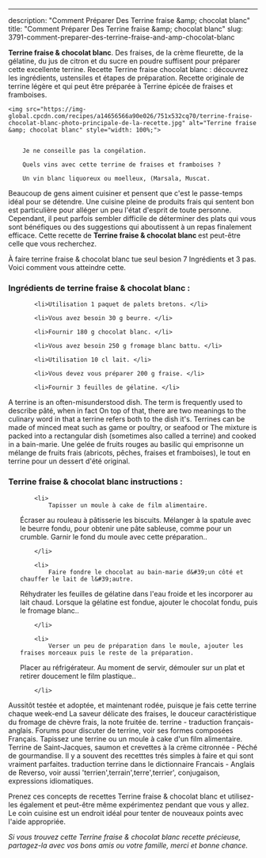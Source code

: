 ---
description: "Comment Préparer Des Terrine fraise &amp;amp; chocolat blanc"
title: "Comment Préparer Des Terrine fraise &amp;amp; chocolat blanc"
slug: 3791-comment-preparer-des-terrine-fraise-and-amp-chocolat-blanc

<p>
	<strong>Terrine fraise &amp; chocolat blanc</strong>. 
	Des fraises, de la crème fleurette, de la gélatine, du jus de citron et du sucre en poudre suffisent pour préparer cette excellente terrine. Recette Terrine fraise chocolat blanc : découvrez les ingrédients, ustensiles et étapes de préparation. Recette originale de terrine légère et qui peut être préparée à Terrine épicée de fraises et framboises.
</p>
<p>
	
	<img src="https://img-global.cpcdn.com/recipes/a14656566a90e026/751x532cq70/terrine-fraise-chocolat-blanc-photo-principale-de-la-recette.jpg" alt="Terrine fraise &amp; chocolat blanc" style="width: 100%;">
	
	
		Je ne conseille pas la congélation.
	
		Quels vins avec cette terrine de fraises et framboises ?
	
		Un vin blanc liquoreux ou moelleux, (Marsala, Muscat.
	
</p>

Beaucoup de gens aiment cuisiner et pensent que c'est le passe-temps idéal pour se détendre. Une cuisine pleine de produits frais qui sentent bon est particulière pour alléger un peu l'état d'esprit de toute personne. Cependant, il peut parfois sembler difficile de déterminer des plats qui vous sont bénéfiques ou des suggestions qui aboutissent à un repas finalement efficace. Cette recette de <strong> Terrine fraise &amp; chocolat blanc </strong> est peut-être celle que vous recherchez.

<!--inarticleads1-->

À faire terrine fraise &amp; chocolat blanc tue seul besion 7 Ingrédients et 3 pas. Voici comment vous atteindre cette.

<h3>Ingrédients de terrine fraise &amp; chocolat blanc :</h3>

<ol>
	
		<li>Utilisation 1 paquet de palets bretons. </li>
	
		<li>Vous avez besoin 30 g beurre. </li>
	
		<li>Fournir 180 g chocolat blanc. </li>
	
		<li>Vous avez besoin 250 g fromage blanc battu. </li>
	
		<li>Utilisation 10 cl lait. </li>
	
		<li>Vous devez vous préparer 200 g fraise. </li>
	
		<li>Fournir 3 feuilles de gélatine. </li>
	
</ol>

A terrine is an often-misunderstood dish. The term is frequently used to describe pâté, when in fact On top of that, there are two meanings to the culinary word in that a terrine refers both to the dish it&#39;s. Terrines can be made of minced meat such as game or poultry, or seafood or The mixture is packed into a rectangular dish (sometimes also called a terrine) and cooked in a bain-marie. Une gelée de fruits rouges au basilic qui emprisonne un mélange de fruits frais (abricots, pêches, fraises et framboises), le tout en terrine pour un dessert d&#39;été original. 

<!--inarticleads2-->

<h3>Terrine fraise &amp; chocolat blanc instructions :</h3>

<ol>
	
		<li>
			Tapisser un moule à cake de film alimentaire.
Écraser au rouleau à pâtisserie les biscuits.
Mélanger à la spatule avec le beurre fondu, pour obtenir une pâte sableuse, comme pour un crumble.
Garnir le fond du moule avec cette préparation..
			
			
		</li>
	
		<li>
			Faire fondre le chocolat au bain-marie d&#39;un côté et chauffer le lait de l&#39;autre.
Réhydrater les feuilles de gélatine dans l&#39;eau froide et les incorporer au lait chaud.
Lorsque la gélatine est fondue, ajouter le chocolat fondu, puis le fromage blanc..
			
			
		</li>
	
		<li>
			Verser un peu de préparation dans le moule, ajouter les fraises morceaux puis le reste de la préparation.
Placer au réfrigérateur.
Au moment de servir, démouler sur un plat et retirer doucement le film plastique..
			
			
		</li>
	
</ol>

Aussitôt testée et adoptée, et maintenant rodée, puisque je fais cette terrine chaque week-end La saveur délicate des fraises, le douceur caractéristique du fromage de chèvre frais, la note fruitée de. terrine - traduction français-anglais. Forums pour discuter de terrine, voir ses formes composées Français. Tapissez une terrine ou un moule à cake d&#39;un film alimentaire. Terrine de Saint-Jacques, saumon et crevettes à la crème citronnée - Péché de gourmandise. Il y a souvent des recetttes trés simples à faire et qui sont vraiment parfaites. traduction terrine dans le dictionnaire Francais - Anglais de Reverso, voir aussi &#39;terrien&#39;,terrain&#39;,terre&#39;,terrier&#39;, conjugaison, expressions idiomatiques. 

<!--inarticleads1-->

<p>
Prenez ces concepts de recettes Terrine fraise &amp; chocolat blanc et utilisez-les également et peut-être même expérimentez pendant que vous y allez. Le coin cuisine est un endroit idéal pour tenter de nouveaux points avec l'aide appropriée.
</p>

<p>
<i>Si vous trouvez cette Terrine fraise &amp; chocolat blanc recette précieuse, partagez-la avec vos bons amis ou votre famille, merci et bonne chance.</i>
</p>
